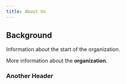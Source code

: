 ```yaml
---
title: About Us
---
```

## Background

Information about the start of the organization.

More information about the **organization**.

### Another Header




